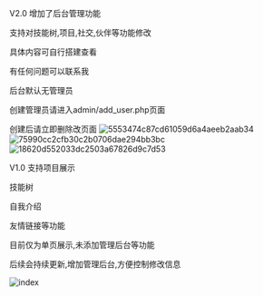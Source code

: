 V2.0
增加了后台管理功能 


支持对技能树,项目,社交,伙伴等功能修改


具体内容可自行搭建查看


有任何问题可以联系我


后台默认无管理员


创建管理员请进入admin/add_user.php页面


创建后请立即删除改页面
![5553474c87cd61059d6a4aeeb2aab34](https://github.com/user-attachments/assets/15b98e94-44e2-455f-8077-e59921a230d7)
![75990cc2cfb30c2b0706dae294bb3bc](https://github.com/user-attachments/assets/bd80bbe1-0fc8-42b4-9d80-3309ea17c7c9)
![18620d552033dc2503a67826d9c7d53](https://github.com/user-attachments/assets/cea5885a-982b-4923-b4e6-297a1aaf2831)



V1.0
支持项目展示


技能树


自我介绍


友情链接等功能


目前仅为单页展示,未添加管理后台等功能


后续会持续更新,增加管理后台,方便控制修改信息


![index](https://github.com/user-attachments/assets/9134f9aa-b63b-4c95-bb12-a1f1f57f4b6f)
